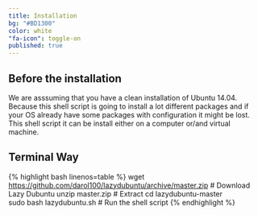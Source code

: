 ```yaml
---
title: Installation
bg: "#BD1300"
color: white
"fa-icon": toggle-on
published: true
---
```


## Before the installation

We are asssuming that you have a clean installation of Ubuntu 14.04. Because this shell script is going to install a lot different packages and if your OS already have some packages with configuration it might be lost. This shell script it can be install either on a computer or/and virtual machine.

## Terminal Way

{% highlight bash linenos=table %}
wget https://github.com/darol100/lazydubuntu/archive/master.zip # Download Lazy Dubuntu
unzip master.zip  # Extract
cd lazydubuntu-master  
sudo bash lazydubuntu.sh  # Run the shell script
{% endhighlight %}
<!--- 
## Normal Way

You can go to the project page and download it.


## Watch the installation process

Video Later
-->
